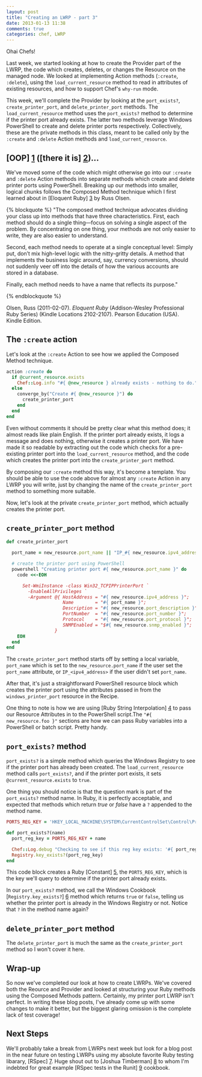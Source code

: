 ```yaml
---
layout: post
title: "Creating an LWRP - part 3"
date: 2013-01-13 11:38
comments: true
categories: chef, LWRP
---
```

Ohai Chefs!

Last week, we started looking at how to create the Provider part of the LWRP, the code which creates, deletes, or changes the Resource on the managed node. We looked at implementing Action methods (`:create`, `:delete`), using the `load_current_resource` method to read in attributes of existing resources, and how to support Chef's `why-run` mode.

This week, we'll complete the Provider by looking at the `port_exists?`, `create_printer_port`, and `delete_printer_port` methods. The `load_current_resource` method uses the `port_exists?` method to determine if the printer port already exists. The latter two methods leverage Windows PowerShell to create and delete printer ports respectively. Collectively, these are the private methods in this class, meant to be called only by the `:create` and `:delete` Action methods and `load_current_resource`.

<!--more-->

## [OOP] [1] ([there it is] [2])...

We've moved some of the code which might otherwise go into our `:create` and `:delete` Action methods into separate methods which create and delete printer ports using PowerShell. Breaking up our methods into smaller, logical chunks follows the Composed Method technique which I first learned about in [Eloquent Ruby] [3] by Russ Olsen.

[1]: http://en.wikipedia.org/wiki/Object-oriented_programming
[2]: http://en.wikipedia.org/wiki/Whoomp!_(There_It_Is)
[3]: http://www.amazon.com/Eloquent-Ruby-Addison-Wesley-Professional/dp/0321584104

{% blockquote %}
"The composed method technique advocates dividing your class up into methods that have three characteristics. First, each method should do a single thing—focus on solving a single aspect of the problem. By concentrating on one thing, your methods are not only easier to write, they are also easier to understand. 

Second, each method needs to operate at a single conceptual level: Simply put, don’t mix high-level logic with the nitty-gritty details. A method that implements the business logic around, say, currency conversions, should not suddenly veer off into the details of how the various accounts are stored in a database. 

Finally, each method needs to have a name that reflects its purpose."

{% endblockquote %}

Olsen, Russ (2011-02-07). _Eloquent Ruby_ (Addison-Wesley Professional Ruby Series) (Kindle Locations 2102-2107). Pearson Education (USA). Kindle Edition. 

## The `:create` action

Let's look at the `:create` Action to see how we applied the Composed Method technique.

``` ruby
action :create do
  if @current_resource.exists
    Chef::Log.info "#{ @new_resource } already exists - nothing to do."
  else
    converge_by("Create #{ @new_resource }") do
      create_printer_port
    end
  end
end

```

Even without comments it should be pretty clear what this method does; it almost reads like plain English. If the printer port already exists, it logs a message and does nothing, otherwise it creates a printer port. We have made it so readable by extracting out the code which checks for a pre-existing printer port into the `load_current_resource` method, and the code which creates the printer port into the `create_printer_port` method.

By composing our `:create` method this way, it's become a template. You should be able to use the code above for almost any `:create` Action in any LWRP you will write, just by changing the name of the `create_printer_port` method to something more suitable.

Now, let's look at the private `create_printer_port` method, which actually creates the printer port.

## `create_printer_port` method

``` ruby
def create_printer_port

  port_name = new_resource.port_name || "IP_#{ new_resource.ipv4_address }"

  # create the printer port using PowerShell
  powershell "Creating printer port #{ new_resource.port_name }" do
    code <<-EOH

      Set-WmiInstance -class Win32_TCPIPPrinterPort `
        -EnableAllPrivileges `
        -Argument @{ HostAddress = "#{ new_resource.ipv4_address }";
                     Name        = "#{ port_name }";
                     Description = "#{ new_resource.port_description }";
                     PortNumber  = "#{ new_resource.port_number }";
                     Protocol    = "#{ new_resource.port_protocol }";
                     SNMPEnabled = "$#{ new_resource.snmp_enabled }";
                  }
    EOH
  end
end
```

The `create_printer_port` method starts off by setting a local variable, `port_name` which is set to the `new_resource.port_name` if the user set the `port_name` attribute, or `IP_<ipv4_address>` if the user didn't set `port_name`.

After that, it's just a straightforward PowerShell resource block which creates the printer port using the attributes passed in from the `windows_printer_port` resource in the Recipe.

One thing to note is how we are using [Ruby String Interpolation] [4] to pass our Resource Attributes in to the PowerShell script.The `"#{ new_resource.foo }"` sections are how we can pass Ruby variables into a PowerShell or batch script. Pretty handy.

[4]: http://en.wikibooks.org/wiki/Ruby_Programming/Syntax/Literals#Interpolation

## `port_exists?` method

`port_exists?` is a simple method which queries the Windows Registry to see if the printer port has already been created. The `load_current_resource` method calls `port_exists?`, and if the printer port exists, it sets `@current_resource.exists` to `true`.

One thing you should notice is that the question mark is part of the `port_exists?` method name. In Ruby, it is perfectly acceptable, and expected that methods which return _true_ or _false_ have a `?` appended to the method name.

``` ruby
PORTS_REG_KEY = 'HKEY_LOCAL_MACHINE\SYSTEM\CurrentControlSet\Control\Print\Monitors\Standard TCP/IP Port\Ports\\'

def port_exists?(name)
  port_reg_key = PORTS_REG_KEY + name

  Chef::Log.debug "Checking to see if this reg key exists: '#{ port_reg_key }'"
  Registry.key_exists?(port_reg_key)
end
```

This code block creates a Ruby [Constant] [5], the `PORTS_REG_KEY`, which is the key we'll query to determine if the printer port already exists.

In our `port_exists?` method, we call the Windows Cookbook [`Registry.key_exists?`] [6] method which returns `true` or `false`, telling us whether the printer port is already in the Windows Registry or not. Notice that `?` in the method name again?

[5]: http://rubylearning.com/satishtalim/ruby_constants.html
[6]: https://github.com/opscode-cookbooks/windows#library-methods 

## `delete_printer_port` method

The `delete_printer_port` is much the same as the `create_printer_port` method so I won't cover it here.

## Wrap-up

So now we've completed our look at how to create LWRPs. We've covered both the Reource and Provider and looked at structuring your Ruby methods using the Composed Methods pattern. Certainly, my printer port LWRP isn't perfect. In writing these blog posts, I've already come up with some changes to make it better, but the biggest glaring omission is the complete lack of test coverage!

## Next Steps

We'll probably take a break from LWRPs next week but look for a blog post in the near future on testing LWRPs using my absolute favorite Ruby testing libarary, [RSpec] [7]. Huge shout out to [Joshua Timberman] [8] to whom I'm indebted for great example [RSpec tests in the Runit] [9] cookbook.

[7]: http://rspec.info/
[8]: https://twitter.com/jtimberman
[9]: https://github.com/opscode-cookbooks/runit/commits/CHEF-154
